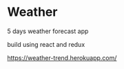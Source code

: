 # Weather

5 days weather forecast app

build using react and redux

https://weather-trend.herokuapp.com/

